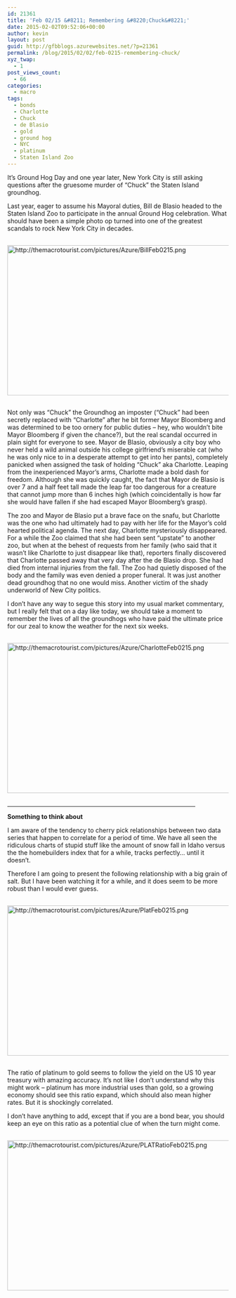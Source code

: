```yaml
---
id: 21361
title: 'Feb 02/15 &#8211; Remembering &#8220;Chuck&#8221;'
date: 2015-02-02T09:52:06+00:00
author: kevin
layout: post
guid: http://gfbblogs.azurewebsites.net/?p=21361
permalink: /blog/2015/02/02/feb-0215-remembering-chuck/
xyz_twap:
  - 1
post_views_count:
  - 66
categories:
  - macro
tags:
  - bonds
  - Charlotte
  - Chuck
  - de Blasio
  - gold
  - ground hog
  - NYC
  - platinum
  - Staten Island Zoo
---
```

It&#8217;s Ground Hog Day and one year later, New York City is still asking questions after the gruesome murder of &#8220;Chuck&#8221; the Staten Island groundhog. 

Last year, eager to assume his Mayoral duties, Bill de Blasio headed to the Staten Island Zoo to participate in the annual Ground Hog celebration. What should have been a simple photo op turned into one of the greatest scandals to rock New York City in decades.


  <img src="http://themacrotourist.com/pictures/Azure/BillFeb0215.png" style="margin:30px auto;display:block;" alt="http://themacrotourist.com/pictures/Azure/BillFeb0215.png" width="600" height="342">

Not only was &#8220;Chuck&#8221; the Groundhog an imposter (&#8220;Chuck&#8221; had been secretly replaced with &#8220;Charlotte&#8221; after he bit former Mayor Bloomberg and was determined to be too ornery for public duties &#8211; hey, who wouldn&#8217;t bite Mayor Bloomberg if given the chance?), but the real scandal occurred in plain sight for everyone to see. Mayor de Blasio, obviously a city boy who never held a wild animal outside his college girlfriend&#8217;s miserable cat (who he was only nice to in a desperate attempt to get into her pants), completely panicked when assigned the task of holding &#8220;Chuck&#8221; aka Charlotte. Leaping from the inexperienced Mayor&#8217;s arms, Charlotte made a bold dash for freedom. Although she was quickly caught, the fact that Mayor de Blasio is over 7 and a half feet tall made the leap far too dangerous for a creature that cannot jump more than 6 inches high (which coincidentally is how far she would have fallen if she had escaped Mayor Bloomberg&#8217;s grasp). 

The zoo and Mayor de Blasio put a brave face on the snafu, but Charlotte was the one who had ultimately had to pay with her life for the Mayor&#8217;s cold hearted political agenda. The next day, Charlotte mysteriously disappeared. For a while the Zoo claimed that she had been sent &#8220;upstate&#8221; to another zoo, but when at the behest of requests from her family (who said that it wasn&#8217;t like Charlotte to just disappear like that), reporters finally discovered that Charlotte passed away that very day after the de Blasio drop. She had died from internal injuries from the fall. The Zoo had quietly disposed of the body and the family was even denied a proper funeral. It was just another dead groundhog that no one would miss. Another victim of the shady underworld of New City politics. 

I don&#8217;t have any way to segue this story into my usual market commentary, but I really felt that on a day like today, we should take a moment to remember the lives of all the groundhogs who have paid the ultimate price for our zeal to know the weather for the next six weeks.


  <img src="http://themacrotourist.com/pictures/Azure/CharlotteFeb0215.png" style="margin:30px auto;display:block;" alt="http://themacrotourist.com/pictures/Azure/CharlotteFeb0215.png" width="600" height="342">

<hr size="3" width="85%" />

**Something to think about**

I am aware of the tendency to cherry pick relationships between two data series that happen to correlate for a period of time. We have all seen the ridiculous charts of stupid stuff like the amount of snow fall in Idaho versus the the homebuilders index that for a while, tracks perfectly&#8230; until it doesn&#8217;t. 

Therefore I am going to present the following relationship with a big grain of salt. But I have been watching it for a while, and it does seem to be more robust than I would ever guess.


  <img src="http://themacrotourist.com/pictures/Azure/PlatFeb0215.png" style="margin:30px auto;display:block;" alt="http://themacrotourist.com/pictures/Azure/PlatFeb0215.png" width="600" height="342">

The ratio of platinum to gold seems to follow the yield on the US 10 year treasury with amazing accuracy. It&#8217;s not like I don&#8217;t understand why this might work &#8211; platinum has more industrial uses than gold, so a growing economy should see this ratio expand, which should also mean higher rates. But it is shockingly correlated.

I don&#8217;t have anything to add, except that if you are a bond bear, you should keep an eye on this ratio as a potential clue of when the turn might come.


  <img src="http://themacrotourist.com/pictures/Azure/PLATRatioFeb0215.png" style="margin:30px auto;display:block;" alt="http://themacrotourist.com/pictures/Azure/PLATRatioFeb0215.png" width="600" height="342">